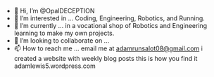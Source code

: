 - 👋 Hi, I’m @OpalDECEPTION
- 👀 I’m interested in ... Coding, Engineering, Robotics, and Running.
- 🌱 I’m currently ... in a vocational shop of Robotics and Engineering learning to make my own projects.
- 💞️ I’m looking to collaborate on ...
- 📫 How to reach me ... email me at adamrunsalot08@gmail.com
i created a website with weekly blog posts this is how you find it adamlewis5.wordpress.com
<!---
OpalDECEPTION/OpalDECEPTION is a ✨ special ✨ repository because its `README.md` (this file) appears on your GitHub profile.
You can click the Preview link to take a look at your changes.
--->
